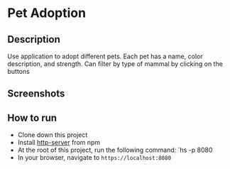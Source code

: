 # Pet Adoption

## Description
Use application to adopt different pets. Each pet has a name, color description, and strength. Can filter by type of mammal by clicking on the buttons

## Screenshots


## How to run
* Clone down this project
* Install [http-server](https://www.npmjs.com/package/http-server) from npm
* At the root of this project, run the following command: `hs -p 8080
* In your browser, navigate to `https://localhost:8080`